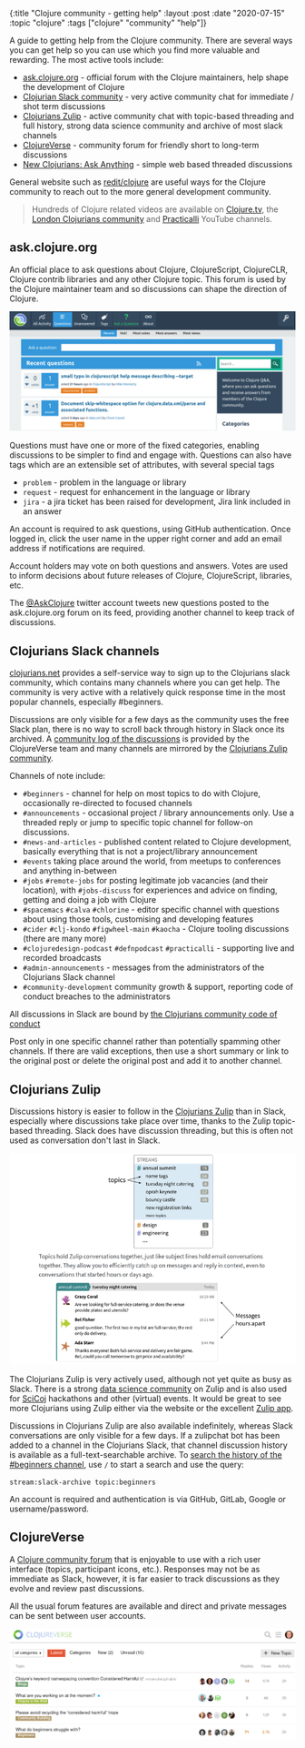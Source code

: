 {:title "Clojure community - getting help"
 :layout :post
 :date "2020-07-15"
 :topic "clojure"
 :tags  ["clojure" "community" "help"]}


A guide to getting help from the Clojure community.  There are several ways you can get help so you can use which you find more valuable and rewarding.  The most active tools include:

* [ask.clojure.org](https://ask.clojure.org/) - official forum with the Clojure maintainers, help shape the development of Clojure
* [Clojurian Slack community](https://clojurians.slack.com/) - very active community chat for immediate / shot term discussions
* [Clojurians Zulip](http://clojurians.zulipchat.com/) - active community chat with topic-based threading and full history, strong data science community and archive of most slack channels
* [ClojureVerse](https://clojureverse.org/) - community forum for friendly short to long-term discussions
* [New Clojurians: Ask Anything](https://old.reddit.com/r/Clojure/comments/hqpyv9/new_clojurians_ask_anything/) - simple web based threaded discussions

General website such as [redit/clojure](https://www.reddit.com/r/Clojure/) are useful ways for the Clojure community to reach out to the more general development community.

> Hundreds of Clojure related videos are available on [Clojure.tv](https://www.youtube.com/user/ClojureTV), the [London Clojurians community](https://www.youtube.com/c/LondonClojurians) and [Practicalli](https://www.youtube.com/practicalli) YouTube channels.

<!-- more -->

## ask.clojure.org
An official place to ask questions about Clojure, ClojureScript, ClojureCLR, Clojure contrib libraries and any other Clojure topic.  This forum is used by the Clojure maintainer team and so discussions can shape the direction of Clojure.

![ask.clojure.org front page](/images/ask-clojure-org-front-page.png)

Questions must have one or more of the fixed categories, enabling discussions to be simpler to find and engage with.  Questions can also have tags which are an extensible set of attributes, with several special tags

* `problem` - problem in the language or library
* `request` - request for enhancement in the language or library
* `jira` - a jira ticket has been raised for development, Jira link included in an answer

An account is required to ask questions, using GitHub authentication. Once logged in, click the user name in the upper right corner and add an email address if notifications are required.

Account holders may vote on both questions and answers. Votes are used to inform decisions about future releases of Clojure, ClojureScript, libraries, etc.

The [@AskClojure](https://twitter.com/askclojure) twitter account tweets new questions posted to the ask.clojure.org forum on its feed, providing another channel to keep track of discussions.


## Clojurians Slack channels
[clojurians.net](https://clojurians.net) provides a self-service way to sign up to the Clojurians slack community, which contains many channels where you can get help.  The community is very active with a relatively quick response time in the most popular channels, especially #beginners.

Discussions are only visible for a few days as the community uses the free Slack plan, there is no way to scroll back through history in Slack once its archived.  A [community log of the discussions](https://clojurians-log.clojureverse.org/) is provided by the ClojureVerse team and many channels are mirrored by the [Clojurians Zulip community](https://clojurians.zulipchat.com/).

Channels of note include:

* `#beginners` - channel for help on most topics to do with Clojure, occasionally re-directed to focused channels
* `#announcements` - occasional project / library announcements only. Use a threaded reply or jump to specific topic channel for follow-on discussions.
* `#news-and-articles` - published content related to Clojure development, basically everything that is not a project/library announcement
* `#events` taking place around the world, from meetups to conferences and anything in-between
* `#jobs` `#remote-jobs` for posting legitimate job vacancies (and their location), with `#jobs-discuss` for experiences and advice on finding, getting and doing a job with Clojure
* `#spacemacs` `#calva` `#chlorine` - editor specific channel with questions about using those tools, customising and developing features
* `#cider` `#clj-kondo` `#figwheel-main` `#kaocha` - Clojure tooling discussions (there are many more)
* `#clojuredesign-podcast` `#defnpodcast` `#practicalli` - supporting live and recorded broadcasts
* `#admin-announcements` - messages from the administrators of the Clojurians Slack channel
* `#community-development` community growth & support, reporting code of conduct breaches to the administrators

All discussions in Slack are bound by [the Clojurians community code of conduct](https://github.com/clojurians/community-development/blob/master/Code-of-Conduct.md)

Post only in one specific channel rather than potentially spamming other channels.  If there are valid exceptions, then use a short summary or link to the original post or delete the original post and add it to another channel.


## Clojurians Zulip
Discussions history is easier to follow in the [Clojurians Zulip](http://clojurians.zulipchat.com/) than in Slack, especially where discussions take place over time, thanks to the Zulip topic-based threading.  Slack does have discussion threading, but this is often not used as conversation don't last in Slack.

![Zulip - topic-based threading](/images/zulip-topic-based-threading.png)

The Clojurians Zulip is very actively used, although not yet quite as busy as Slack.  There is a strong [data science community](https://clojurians.zulipchat.com/#narrow/stream/151924-data-science) on Zulip and is also used for [SciCoj](https://scicloj.github.io/pages/about/) hackathons and other (virtual) events.  It would be great to see more Clojurians using Zulip either via the website or the excellent [Zulip app](https://zulipchat.com/apps/).

Discussions in Clojurians Zulip are also available indefinitely, whereas Slack conversations are only visible for a few days.   If a zulipchat bot has been added to a channel in the Clojurians Slack, that channel discussion history is available as a full-text-searchable archive.  To [search the history of the #beginners channel](https://clojurians.zulipchat.com/#narrow/stream/180378-slack-archive/topic/beginners), use `/` to start a search and use the query:

```
stream:slack-archive topic:beginners
```

An account is required and authentication is via GitHub, GitLab, Google or username/password.


## ClojureVerse
A [Clojure community forum](https://clojureverse.org/) that is enjoyable to use with a rich user interface (topics, participant icons, etc.).  Responses may not be as immediate as Slack, however, it is far easier to track discussions as they evolve and review past discussions.

All the usual forum features are available and direct and private messages can be sent between user accounts.

![Clojureverse front page](/images/clojureverse-front-page.png)
